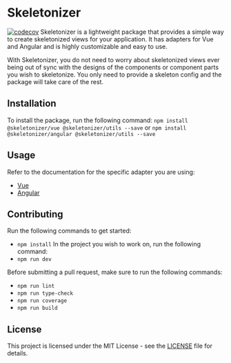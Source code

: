 # Skeletonizer
[![codecov](https://codecov.io/github/lukaVarga/skeletonizer/graph/badge.svg?token=4YZYRB9UN7)](https://codecov.io/github/lukaVarga/skeletonizer)
Skeletonizer is a lightweight package that provides a simple way to create skeletonized views for your application. 
It has adapters for Vue and Angular and is highly customizable and easy to use.

With Skeletonizer, you do not need to worry about skeletonized views ever being out of sync with the designs of the components or component parts you wish to skeletonize.
You only need to provide a skeleton config and the package will take care of the rest.

## Installation
To install the package, run the following command:
`npm install @skeletonizer/vue @skeletonizer/utils --save` or `npm install @skeletonizer/angular @skeletonizer/utils --save`

## Usage
Refer to the documentation for the specific adapter you are using:
- [Vue](packages/vue/README.md)
- [Angular](packages/angular/README.md)

## Contributing
Run the following commands to get started:
- `npm install`
In the project you wish to work on, run the following command:
- `npm run dev`

Before submitting a pull request, make sure to run the following commands:
- `npm run lint`
- `npm run type-check`
- `npm run coverage`
- `npm run build`

## License
This project is licensed under the MIT License - see the [LICENSE](LICENSE) file for details.

